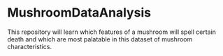 # MushroomDataAnalysis
This repository will learn which features of a mushroom will spell certain death and which are most palatable in this dataset of mushroom characteristics.
